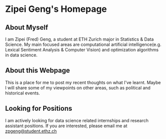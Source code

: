 # Zipei Geng's Homepage

## About Myself

I am Zipei (Fred) Geng, a student at ETH Zurich major in Statistics & Data Science. My main focused areas are computational artificial intelligence(e.g. Lexical Sentiment Analysis & Computer Vision) and optimization algorithms in data science.
 
## About this Webpage

This is a place for me to post my recent thoughts on what I've learnt. Maybe I will share some of my viewpoints on other areas, such as political and historical events. 

## Looking for Positions

I am actively looking for data science related internships and research assistant positions. If you are interested, please email me at zpgeng@student.ethz.ch
